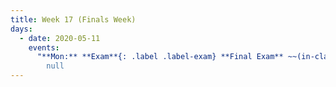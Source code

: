 ```yaml
---
title: Week 17 (Finals Week)
days:
  - date: 2020-05-11
    events:
      "**Mon:** **Exam**{: .label .label-exam} **Final Exam** ~~(in-class)~~ (online)":
        null
---
```

